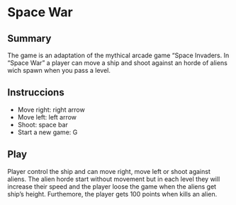 ﻿# Space War

Summary
-------------

The game is an adaptation of the mythical arcade game “Space Invaders. In “Space War” a player can move a ship and shoot against an horde of aliens wich spawn when  you pass a level. 


Instruccions
-------------

- Move right: right arrow
- Move left: left arrow
- Shoot: space bar
- Start a new game: G


Play
-------------

Player control the ship and can move right, move left or shoot against aliens. The alien horde start without movement but in each level they will increase their speed and the player loose the game when the aliens get ship’s height. Furthemore, the player gets 100 points when kills an alien. 

